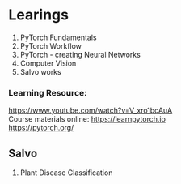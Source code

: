 # Learings
1. PyTorch Fundamentals
2. PyTorch Workflow
3. PyTorch - creating Neural Networks
4. Computer Vision
5. Salvo works

### Learning Resource: <br>

https://www.youtube.com/watch?v=V_xro1bcAuA
<br> Course materials online: https://learnpytorch.io
<br> https://pytorch.org/
 

## Salvo
1. Plant Disease Classification
